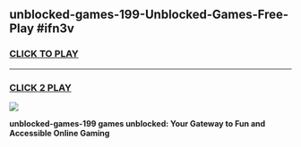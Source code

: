
## unblocked-games-199-Unblocked-Games-Free-Play #ifn3v
<h3>
<a href="https://us.freeplayer.one?title=unblocked-games-199&ref=9M">CLICK TO PLAY</a></h3>
<hr>

<h3>
<a href="https://us.freeplayer.one?title=unblocked-games-199&ref=9M">CLICK 2 PLAY</a>
  
</h3>

<a href="https://us.freeplayer.one?title=unblocked-games-199&ref=9M"><img src="https://clearcache.store/games.png"></a>


**unblocked-games-199 games unblocked: Your Gateway to Fun and Accessible Online Gaming**
